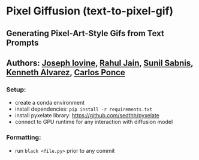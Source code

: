 # Pixel Giffusion (text-to-pixel-gif)
## Generating Pixel-Art-Style Gifs from Text Prompts

## Authors: [Joseph Iovine](https://github.com/jiovine), [Rahul Jain](https://github.com/jainr3),  [Sunil Sabnis](https://github.com/sunil-2000), [Kenneth Alvarez](https://github.com/kalva014), [Carlos Ponce](https://github.com/cponce1600)

### Setup:
* create a conda environment
* install dependencies: `pip install -r requirements.txt`
* install pyxelate library: https://github.com/sedthh/pyxelate
* connect to GPU runtime for any interaction with diffusion model

### Formatting:
* run `black <file.py>` prior to any commit